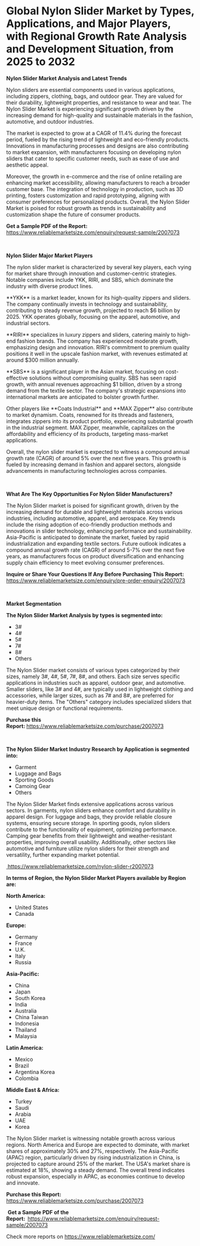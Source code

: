 <p><h1>Global Nylon Slider Market by Types, Applications, and Major Players, with Regional Growth Rate Analysis and Development Situation, from 2025 to 2032</h1></p><p><strong>Nylon Slider Market Analysis and Latest Trends</strong></p>
<p><p>Nylon sliders are essential components used in various applications, including zippers, clothing, bags, and outdoor gear. They are valued for their durability, lightweight properties, and resistance to wear and tear. The Nylon Slider Market is experiencing significant growth driven by the increasing demand for high-quality and sustainable materials in the fashion, automotive, and outdoor industries. </p><p>The market is expected to grow at a CAGR of 11.4% during the forecast period, fueled by the rising trend of lightweight and eco-friendly products. Innovations in manufacturing processes and designs are also contributing to market expansion, with manufacturers focusing on developing nylon sliders that cater to specific customer needs, such as ease of use and aesthetic appeal. </p><p>Moreover, the growth in e-commerce and the rise of online retailing are enhancing market accessibility, allowing manufacturers to reach a broader customer base. The integration of technology in production, such as 3D printing, fosters customization and rapid prototyping, aligning with consumer preferences for personalized products. Overall, the Nylon Slider Market is poised for robust growth as trends in sustainability and customization shape the future of consumer products.</p></p>
<p><strong>Get a Sample PDF of the Report:&nbsp;</strong> <a href="https://www.reliablemarketsize.com/enquiry/request-sample/2007073?utm_campaign=3324&utm_medium=2&utm_source=Github&utm_content=ia&utm_term=31032025&utm_id=nylon-slider">https://www.reliablemarketsize.com/enquiry/request-sample/2007073</a></p>
<p>&nbsp;</p>
<p><strong>Nylon Slider Major Market Players</strong></p>
<p><p>The nylon slider market is characterized by several key players, each vying for market share through innovation and customer-centric strategies. Notable companies include YKK, RIRI, and SBS, which dominate the industry with diverse product lines.</p><p>**YKK** is a market leader, known for its high-quality zippers and sliders. The company continually invests in technology and sustainability, contributing to steady revenue growth, projected to reach $6 billion by 2025. YKK operates globally, focusing on the apparel, automotive, and industrial sectors.</p><p>**RIRI** specializes in luxury zippers and sliders, catering mainly to high-end fashion brands. The company has experienced moderate growth, emphasizing design and innovation. RIRI's commitment to premium quality positions it well in the upscale fashion market, with revenues estimated at around $300 million annually.</p><p>**SBS** is a significant player in the Asian market, focusing on cost-effective solutions without compromising quality. SBS has seen rapid growth, with annual revenues approaching $1 billion, driven by a strong demand from the textile sector. The company's strategic expansions into international markets are anticipated to bolster growth further.</p><p>Other players like **Coats Industrial** and **MAX Zipper** also contribute to market dynamism. Coats, renowned for its threads and fasteners, integrates zippers into its product portfolio, experiencing substantial growth in the industrial segment. MAX Zipper, meanwhile, capitalizes on the affordability and efficiency of its products, targeting mass-market applications.</p><p>Overall, the nylon slider market is expected to witness a compound annual growth rate (CAGR) of around 5% over the next five years. This growth is fueled by increasing demand in fashion and apparel sectors, alongside advancements in manufacturing technologies across companies.</p></p>
<p>&nbsp;</p>
<p><strong>What Are The Key Opportunities For Nylon Slider Manufacturers?</strong></p>
<p><p>The Nylon Slider market is poised for significant growth, driven by the increasing demand for durable and lightweight materials across various industries, including automotive, apparel, and aerospace. Key trends include the rising adoption of eco-friendly production methods and innovations in slider technology, enhancing performance and sustainability. Asia-Pacific is anticipated to dominate the market, fueled by rapid industrialization and expanding textile sectors. Future outlook indicates a compound annual growth rate (CAGR) of around 5-7% over the next five years, as manufacturers focus on product diversification and enhancing supply chain efficiency to meet evolving consumer preferences.</p></p>
<p><strong>Inquire or Share Your Questions If Any Before Purchasing This Report:</strong> <a href="https://www.reliablemarketsize.com/enquiry/pre-order-enquiry/2007073?utm_campaign=3324&utm_medium=2&utm_source=Github&utm_content=ia&utm_term=31032025&utm_id=nylon-slider">https://www.reliablemarketsize.com/enquiry/pre-order-enquiry/2007073</a></p>
<p>&nbsp;</p>
<p><strong>Market Segmentation</strong></p>
<p><strong>The Nylon Slider Market Analysis by types is segmented into:</strong></p>
<p><ul><li>3#</li><li>4#</li><li>5#</li><li>7#</li><li>8#</li><li>Others</li></ul></p>
<p><p>The Nylon Slider market consists of various types categorized by their sizes, namely 3#, 4#, 5#, 7#, 8#, and others. Each size serves specific applications in industries such as apparel, outdoor gear, and automotive. Smaller sliders, like 3# and 4#, are typically used in lightweight clothing and accessories, while larger sizes, such as 7# and 8#, are preferred for heavier-duty items. The "Others" category includes specialized sliders that meet unique design or functional requirements.</p></p>
<p><strong>Purchase this Report:&nbsp;</strong><a href="https://www.reliablemarketsize.com/purchase/2007073?utm_campaign=3324&utm_medium=2&utm_source=Github&utm_content=ia&utm_term=31032025&utm_id=nylon-slider">https://www.reliablemarketsize.com/purchase/2007073</a></p>
<p>&nbsp;</p>
<p><strong>The Nylon Slider Market Industry Research by Application is segmented into:</strong></p>
<p><ul><li>Garment</li><li>Luggage and Bags</li><li>Sporting Goods</li><li>Camoing Gear</li><li>Others</li></ul></p>
<p><p>The Nylon Slider Market finds extensive applications across various sectors. In garments, nylon sliders enhance comfort and durability in apparel design. For luggage and bags, they provide reliable closure systems, ensuring secure storage. In sporting goods, nylon sliders contribute to the functionality of equipment, optimizing performance. Camping gear benefits from their lightweight and weather-resistant properties, improving overall usability. Additionally, other sectors like automotive and furniture utilize nylon sliders for their strength and versatility, further expanding market potential.</p></p>
<p><a href="https://www.reliablemarketsize.com/nylon-slider-r2007073?utm_campaign=3324&utm_medium=2&utm_source=Github&utm_content=ia&utm_term=31032025&utm_id=nylon-slider">&nbsp;https://www.reliablemarketsize.com/nylon-slider-r2007073</a></p>
<p><strong>In terms of Region, the Nylon Slider Market Players available by Region are:</strong></p>
<p>
    <p> <strong> North America: </strong>
        <ul>
            <li>United States</li>
            <li>Canada</li>
        </ul>
        </p> 
    <p> <strong> Europe: </strong>
        <ul>
            <li>Germany</li>
            <li>France</li>
            <li>U.K.</li>
            <li>Italy</li>
            <li>Russia</li>
        </ul>
        </p> 
    <p> <strong> Asia-Pacific: </strong>
        <ul>
            <li>China</li>
            <li>Japan</li>
            <li>South Korea</li>
            <li>India</li>
            <li>Australia</li>
            <li>China Taiwan</li>
            <li>Indonesia</li>
            <li>Thailand</li>
            <li>Malaysia</li>
        </ul>
        </p> 
    <p> <strong> Latin America: </strong>
        <ul>
            <li>Mexico</li>
            <li>Brazil</li>
            <li>Argentina Korea</li>
            <li>Colombia</li>
        </ul>
        </p> 
    <p> <strong> Middle East & Africa: </strong>
        <ul>
            <li>Turkey</li>
            <li>Saudi</li>
            <li>Arabia</li>
            <li>UAE</li>
            <li>Korea</li>
        </ul>
    </p>
    </p>
<p><p>The Nylon Slider market is witnessing notable growth across various regions. North America and Europe are expected to dominate, with market shares of approximately 30% and 27%, respectively. The Asia-Pacific (APAC) region, particularly driven by rising industrialization in China, is projected to capture around 25% of the market. The USA's market share is estimated at 18%, showing a steady demand. The overall trend indicates robust expansion, especially in APAC, as economies continue to develop and innovate.</p></p>
<p><strong>Purchase this Report: </strong><a href="https://www.reliablemarketsize.com/purchase/2007073?utm_campaign=3324&utm_medium=2&utm_source=Github&utm_content=ia&utm_term=31032025&utm_id=nylon-slider">https://www.reliablemarketsize.com/purchase/2007073</a></p>
<p>&nbsp;<strong>Get a Sample PDF of the Report:&nbsp;&nbsp;</strong><a href="https://www.reliablemarketsize.com/enquiry/request-sample/2007073?utm_campaign=3324&utm_medium=2&utm_source=Github&utm_content=ia&utm_term=31032025&utm_id=nylon-slider">https://www.reliablemarketsize.com/enquiry/request-sample/2007073</a></p>
<p><strong></strong></p>
<p>Check more reports on <a href="https://www.reliablemarketsize.com/?utm_campaign=3324&utm_medium=2&utm_source=Github&utm_content=ia&utm_term=31032025&utm_id=nylon-slider">https://www.reliablemarketsize.com/</a></p>
